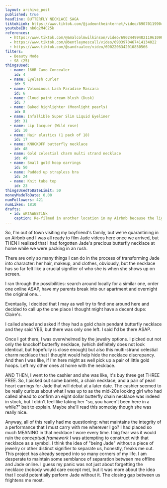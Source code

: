 ```yaml
---
layout: archive_post
published: true
headline: BUTTERFLY NECKLACE SAGA
tiktokLink: https://www.tiktok.com/@jadeontheinternet/video/6907011990447770886
youtubeID: nb6q2M4C25k
references:
  - https://www.tiktok.com/@amalcolmwilkinson/video/6902449940211961090
  - https://www.tiktok.com/@bentleymescall/video/6903970467414134022
  - https://www.tiktok.com/@sandraalee/video/6902206342010850566
filters:
  - Beauty Mode
  - S8 (25)
thingsUsed:
  - name: 16HR Camo Concealer
    id: 4
  - name: Eyelash curler
    id: 5
  - name: Voluminous Lash Paradise Mascara
    id: 6
  - name: Cloud paint cream blush (Dusk)
    id: 7
  - name: Baked highlighter (Moonlight pearls)
    id: 8
  - name: Infallible Super Slim Liquid Eyeliner
    id: 31
  - name: Lip lacquer (Wild rose)
    id: 10
  - name: Hair elastics (1 pack of 18)
    id: 17
  - name: KNOCKOFF butterfly necklace
    id: 48
  - name: Gold celestial charm multi strand necklace
    id: 49
  - name: Small gold hoop earrings
    id: 50
  - name: Padded up strapless bra
    id: 24
  - name: Knit tube top
    id: 23
thingsUsedToDateLimit: 50
moneyMadeToDate: 0.00
numFollowers: 421
numLikes: 1810
drafts:
  - id: uKtAWE8TiNk
    caption: Re-filmed in another location in my Airbnb because the lighting here isn't great.
---
```


So, I'm out of town visiting my boyfriend's family, but we're quarantining in an Airbnb and I was all ready to film Jade videos here once we arrived, but THEN I realized that I had forgotten Jade's precious butterfly necklace at home while we were packing in an rush.

There are only so many things I can do in the process of transforming Jade into character: her hair, makeup, and clothes, obviously, but the necklace has so far felt like a crucial signifier of who she is when she shows up on screen.

I ran through the possibilities: search around locally for a similar one, order one online ASAP, have my parents break into our apartment and overnight the original one...

Eventually, I decided that I may as well try to find one around here and decided to call up the one place I thought might have a decent dupe: Claire's.

I called ahead and asked if they had a gold chain pendant butterfly necklace and they said YES, but there was only one left. I said I'd be there ASAP.

Once I got there, I was overwhelmed by the jewelry options. I picked out not only the knockoff butterfly necklace, (which definitely does not look identical, but hopefully is close enough) but also this multi-strand celestial charm necklace that I thought would help hide the necklace discrepancy. And then I was like, if I'm here might as well pick up a pair of little gold hoops. Left my other ones at home with the necklace.

AND THEN, I went to the cashier and she was like, it's buy three get THREE FREE. So, I picked out some barrets, a chain necklace, and a pair of pearl heart earrings for Jade that will debut at a later date. The cashier seemed to be really curious about what I was up to as the mid-20s looking girl who had called ahead to confirm an eight dollar butterfly chain necklace was indeed in stock, but I didn't feel like taking her "so, you haven't been here in a while?" bait to explain. Maybe she'll read this someday though she was really nice.

Anyway, all of this really had me questioning: what maintains the integrity of a performance that I must carry with me wherever I go? I had placed so much MEANING in that necklace I wore every time. I big fear was it would ruin the _conceptual framework_ I was attempting to construct with that necklace as a symbol. I think the idea of "being Jade" without a piece of jewelry or other distinct signifier to separate us, honestly, freaks me out. This project has already seeped into so many corners of my life. I am desperate to maintain some semblance of separation between me offline and Jade online. I guess my panic was not just about forgetting the necklace (nobody would care except me), but it was more about the idea that I could potentially perform Jade without it. The closing gap between us frightens me most.
